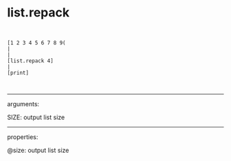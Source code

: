 # list.repack

```


[1 2 3 4 5 6 7 8 9(
|
|
[list.repack 4]
|
[print]

            
```
---
arguments:

SIZE: output list size<br>

---
properties:

@size: output list
            size<br>

